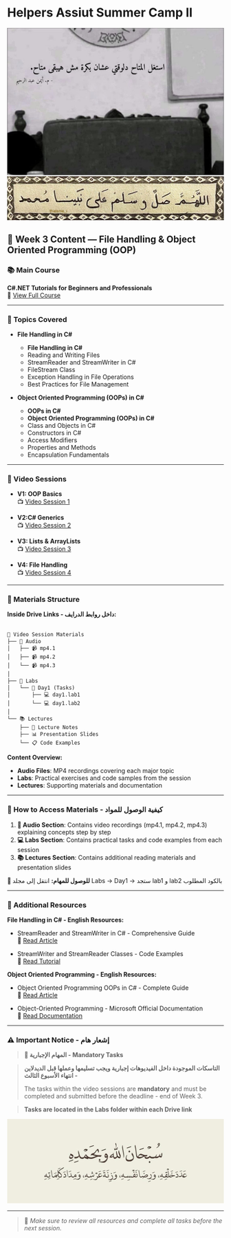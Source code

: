 # Helpers Assiut Summer Camp II

![Week3Photo](photo/photoweek03.jpg)
![Week3Cover](photo/p1.jpg)

## 📅 Week 3 Content — File Handling & Object Oriented Programming (OOP)

### 📚 Main Course

**C#.NET Tutorials for Beginners and Professionals**  
🔗 [View Full Course](https://dotnettutorials.net/course/csharp-dot-net-tutorials/)

---

### 🧠 Topics Covered

* **File Handling in C#**
  * **File Handling in C#**
  * Reading and Writing Files
  * StreamReader and StreamWriter in C#
  * FileStream Class
  * Exception Handling in File Operations
  * Best Practices for File Management

* **Object Oriented Programming (OOPs) in C#**
  * **OOPs in C#**
  * **Object Oriented Programming (OOPs) in C#**
  * Class and Objects in C#
  * Constructors in C#
  * Access Modifiers
  * Properties and Methods
  * Encapsulation Fundamentals

---

### 🎥 Video Sessions

* **V1: OOP Basics**  
  📺 [Video Session 1](https://drive.google.com/drive/folders/1Yt8rs8nDuMhTNLbyaKCVpwpPNNrMzeKJ)

* **V2:C# Generics**  
  📺 [Video Session 2](https://youtu.be/1oaMZsOhhu8?si=ZiKJVobluk_2pZD0)

* **V3: Lists & ArrayLists**  
  📺 [Video Session 3](https://youtu.be/yrhiePV6xG4?si=2rtKAxkeGaA9IiEz)

* **V4: File Handling**  
  📺 [Video Session 4](https://youtu.be/XG3AY2MDj7M?si=AltHRfnsBgE-6vTu)

---

### 📁 Materials Structure

**Inside Drive Links - داخل روابط الدرايف:**

``` plaintext

📂 Video Session Materials
├── 🎵 Audio
│   ├── 📹 mp4.1 
│   ├── 📹 mp4.2 
│   └── 📹 mp4.3 
│
├── 🧪 Labs  
│   └── 📅 Day1 (Tasks)
│       ├── 💻 day1.lab1
│       └── 💻 day1.lab2
│
└── 📚 Lectures
    ├── 📄 Lecture Notes
    ├── 📊 Presentation Slides  
    └── 📋 Code Examples
```

**Content Overview:**

- **Audio Files**: MP4 recordings covering each major topic
- **Labs**: Practical exercises and code samples from the session
- **Lectures**: Supporting materials and documentation

---

### 🚀 How to Access Materials - كيفية الوصول للمواد

1. **📱 Audio Section**: Contains video recordings (mp4.1, mp4.2, mp4.3) explaining concepts step by step
2. **💻 Labs Section**: Contains practical tasks and code examples from each session
3. **📚 Lectures Section**: Contains additional reading materials and presentation slides

**📝 للوصول للمهام:** انتقل إلى مجلد Labs → Day1 → ستجد lab1 و lab2 بالكود المطلوب

---

### 📘 Additional Resources

**File Handling in C# - English Resources:**

* StreamReader and StreamWriter in C# - Comprehensive Guide  
  🔗 [Read Article](https://dotnettutorials.net/lesson/streamreader-and-streamwriter-in-csharp/)

* StreamWriter and StreamReader Classes - Code Examples  
  🔗 [Read Tutorial](https://code-maze.com/csharp-basics-streamwriter-streamreader/)

**Object Oriented Programming - English Resources:**

* Object Oriented Programming OOPs in C# - Complete Guide  
  🔗 [Read Article](https://dotnettutorials.net/lesson/object-oriented-programming-csharp/)

* Object-Oriented Programming - Microsoft Official Documentation  
  🔗 [Read Documentation](https://learn.microsoft.com/en-us/dotnet/csharp/fundamentals/tutorials/oop)

---

### ⚠️ Important Notice - إشعار هام

> **🚨 المهام الإجبارية - Mandatory Tasks**

> **التاسكات الموجودة داخل الفيديوهات إجبارية ويجب تسليمها وعملها قبل الديدلاين - انتهاء الأسبوع الثالث**
>
> The tasks within the video sessions are **mandatory** and must be completed and submitted before the deadline - end of Week 3.
 
> **Tasks are located in the Labs folder within each Drive link**

![Week2Photo](photo/p2.jpg)

---

> 🔔 *Make sure to review all resources and complete all tasks before the next session.*